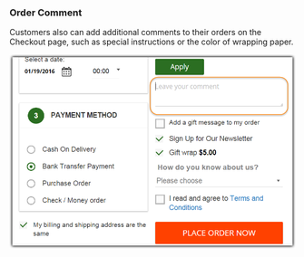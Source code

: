 ### Order Comment
Customers also can add additional comments to their orders on the Checkout page, such as special instructions or the color of wrapping paper.

![customers can add comment to order on checkout page](./Image/How-to-use/osc2-use-19.png)
